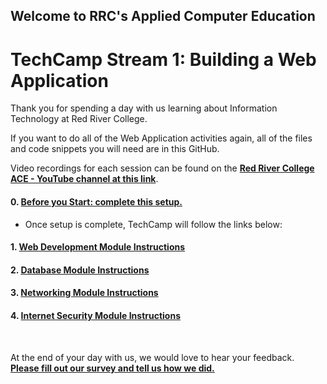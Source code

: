 ## Welcome to RRC's Applied Computer Education
# TechCamp Stream 1: Building a Web Application


Thank you for spending a day with us learning about Information Technology at Red River College.

If you want to do all of the Web Application activities again, all of the files and code snippets you will need are in this GitHub.

Video recordings for each session can be found on the **[Red River College ACE - YouTube channel at this link](https://www.youtube.com/channel/UC4h_O-Re8zIQ5FZTIcsrN0g)**.

#### 0. [Before you Start: complete this setup.](https://github.com/RRC-ACE-Outreach/TechCamp/blob/main/TechCamp%20-%20Web%20App/0%20Before%20You%20Start%20Demo.md)  
- Once setup is complete, TechCamp will follow the links below:  

#### 1. [Web Development Module Instructions](https://github.com/RRC-ACE-Outreach/TechCamp/blob/main/TechCamp%20-%20Web%20App/1%20Web%20Programming%20Demo.md)
#### 2. [Database Module Instructions](https://github.com/RRC-ACE-Outreach/TechCamp/blob/main/TechCamp%20-%20Web%20App/2%20Database%20Demo.md)
#### 3. [Networking Module Instructions](https://github.com/RRC-ACE-Outreach/TechCamp/blob/main/TechCamp%20-%20Web%20App/3%20Networking%20Demo.md)
#### 4. [Internet Security Module Instructions](https://github.com/RRC-ACE-Outreach/TechCamp/blob/main/TechCamp%20-%20Web%20App/4%20Internet%20Security%20Demo.md)

</br>  

At the end of your day with us, we would love to hear your feedback.  
**[Please fill out our survey and tell us how we did.](https://forms.office.com/Pages/ResponsePage.aspx?id=RZv6hqN6cECKVO3O9Da9RNVssp8kJtxMngDi82Jspk9UMks0UldJNFFLSDBTR0UwOVpGUTdZRFRNMy4u)**
